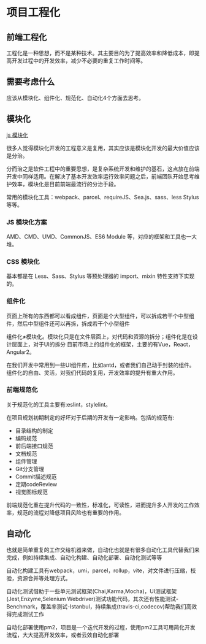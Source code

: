 # 项目工程化

## 前端工程化

工程化是一种思想，而不是某种技术。其主要目的为了提高效率和降低成本，即提高开发过程中的开发效率，减少不必要的重复工作时间等。

## 需要考虑什么

应该从模块化、组件化、规范化、自动化4个方面去思考。

## 模块化

[js 模块化](/base/javascript/modular.html)

很多人觉得模块化开发的工程意义是复用，其实应该是模块化开发的最大价值应该是分治。

分而治之是软件工程中的重要思想，是复杂系统开发和维护的基石，这点放在前端开发中同样适用。在解决了基本开发效率运行效率问题之后，前端团队开始思考维护效率，模块化是目前前端最流行的分治手段。

常用的模块化工具：webpack、parcel、requireJS、Sea.js、sass、less Stylus等等。

### JS 模块化方案

AMD、CMD、UMD、CommonJS、ES6 Module 等，对应的框架和工具也一大堆。

### CSS 模块化

基本都是在 Less、Sass、Stylus 等预处理器的 import、mixin 特性支持下实现的。

### 组件化

页面上所有的东西都可以看成组件，页面是个大型组件，可以拆成若干个中型组件，然后中型组件还可以再拆，拆成若干个小型组件

组件化≠模块化。模块化只是在文件层面上，对代码和资源的拆分；组件化是在设计层面上，对于UI的拆分 目前市场上的组件化的框架，主要的有Vue，React，Angular2。

在我们开发中常用到一些UI组件库，比如antd，或者我们自己动手封装的组件。组件化的自由、灵活，对我们代码的复用，开发效率的提升有重大作用。

### 前端规范化

关于规范化的工具主要有:eslint，stylelint。

在项目规划初期制定的好坏对于后期的开发有一定影响。包括的规范有:

* 目录结构的制定
* 编码规范
* 前后端接口规范
* 文档规范
* 组件管理
* Git分支管理
* Commit描述规范
* 定期codeReview
* 视觉图标规范

前端规范化重在提升代码的一致性，标准化，可读性，进而提升多人开发的工作效率，规范的流程对降低项目风险也有重要的作用。

## 自动化

也就是简单重复的工作交给机器来做，自动化也就是有很多自动化工具代替我们来完成，例如持续集成、自动化构建、自动化部署、自动化测试等等

自动化构建工具有webpack，umi，parcel，rollup，vite，对文件进行压缩，校验，资源合并等处理方式。

自动化测试借助于一些单元测试框架(Chai,Karma,Mocha)，UI测试框架(Jest,Enzyme,Selenium Webdriver)测试功能代码，其次还有性能测试-Benchmark，覆盖率测试-Istanbul，持续集成(travis-ci,codecov)帮助我们高效得完成测试工作

自动化部署使用pm2，项目是一个迭代开发的过程，使用pm2工具可用简化开发流程，大大提高开发效率，或者云效自动化部署
